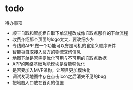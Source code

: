 # todo
待办事项
* 顺丰自取和智能柜自取下单流程改成像自取点那样的下单流程
* 收费介绍那个页面的logo太大，要改细少少
* 专线的APP,做一个功能可以安照司机的自定义顺序派件
* 智能柜自取接入官方的物流查询信息
* 地图下单是否需要优化可用与不可用的自取点数据
* APP的网络基础功能模块是否能够优化
* 是否要加入MVP架构，让项目更加模块化
* 调试发现地图中存在点击icon之后消失不见的bug
* 把地图入口放在首页的位置